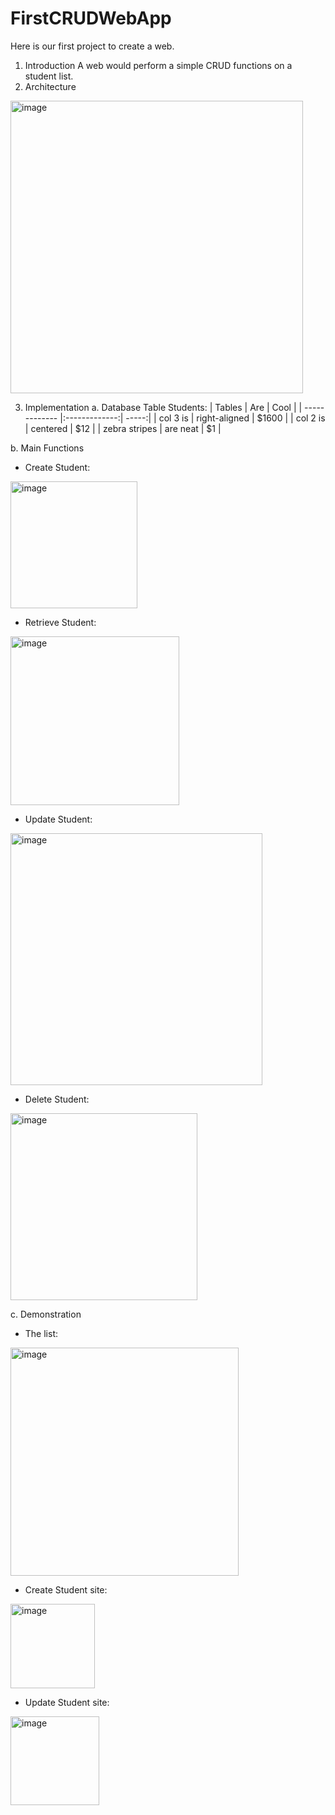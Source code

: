 # FirstCRUDWebApp
Here is our first project to create a web.
1. Introduction
A web would perform a simple CRUD functions on a student list.
2. Architecture
 <img width="468" alt="image" src="https://github.com/tttttien/FirstCRUDWebApp/assets/146319379/600db75b-7eac-4e87-ac3c-07c7a8b6f18c">

3. Implementation
a. Database
Table Students:
| Tables        | Are           | Cool  |
| ------------- |:-------------:| -----:|
| col 3 is      | right-aligned | $1600 |
| col 2 is      | centered      |   $12 |
| zebra stripes | are neat      |    $1 |

b. Main Functions
- Create Student:
 <img width="203" alt="image" src="https://github.com/tttttien/FirstCRUDWebApp/assets/146319379/a0c05986-75cc-4740-96d8-e7a28bf50918">

- Retrieve Student:
 <img width="270" alt="image" src="https://github.com/tttttien/FirstCRUDWebApp/assets/146319379/9af0e8d7-96fd-40cc-b88c-52f5640ee3ca">

- Update Student:
 <img width="403" alt="image" src="https://github.com/tttttien/FirstCRUDWebApp/assets/146319379/66bf2e45-0cc9-4581-abde-6678935f8194">

- Delete Student:
 <img width="299" alt="image" src="https://github.com/tttttien/FirstCRUDWebApp/assets/146319379/1e885ae5-5918-4893-af93-51d0b1dce908">

c. Demonstration
- The list:
 <img width="365" alt="image" src="https://github.com/tttttien/FirstCRUDWebApp/assets/146319379/63e1b05b-43ce-41a0-b7de-fb10c079aefe">

- Create Student site:
 <img width="135" alt="image" src="https://github.com/tttttien/FirstCRUDWebApp/assets/146319379/1ad60b12-0fbf-4fc9-9a16-2a4d8ba1cfc9">

- Update Student site:
 <img width="142" alt="image" src="https://github.com/tttttien/FirstCRUDWebApp/assets/146319379/c07bb875-462d-4334-9736-8c8824a4f435">


